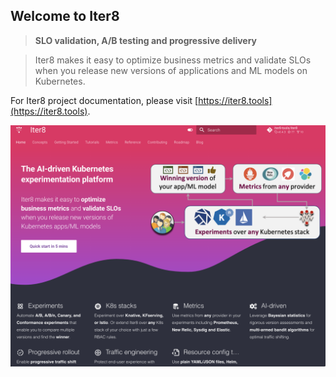 ## Welcome to Iter8
> **SLO validation, A/B testing and progressive delivery**

> Iter8 makes it easy to optimize business metrics and validate SLOs when you release new versions of applications and ML models on Kubernetes.

For Iter8 project documentation, please visit [https://iter8.tools](https://iter8.tools).

![Iter8 illustration](src/assets/images/ghbanner.png)

